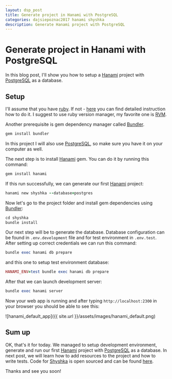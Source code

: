 ```yaml
---
layout: dsp_post
title: Generate project in Hanami with PostgreSQL
categories: dajsiepoznac2017 hanami shyshka
description: Generate Hanami project with PostgreSQL
---
```


# Generate project in Hanami with PostgreSQL

In this blog post, I'll show you how to setup a [Hanami](http://hanamirb.org/) project with [PostgreSQL](https://www.postgresql.org/) as a database. 

## Setup

I'll assume that you have [ruby](https://www.ruby-lang.org/). If not - [here](https://www.ruby-lang.org/en/documentation/installation/) you can find detailed instruction how to do it. I suggest to use ruby version manager, my favorite one is [RVM](https://rvm.io/). 

Another prerequisite is gem dependency manager called [Bundler](http://bundler.io/).

```ruby
gem install bundler
```

In this project I will also use [PostgreSQL](https://www.postgresql.org/), so make sure you have it on your computer as well. 

The next step is to install [Hanami](http://hanamirb.org/) gem. You can do it by running this command: 

```ruby
gem install hanami
```

If this run successfully, we can generate our first [Hanami](http://hanamirb.org/) project: 

```ruby
hanami new shyshka --database=postgres
```

Now let's go to the project folder and install gem dependencies using [Bundler](http://bundler.io/):

```ruby
cd shyshka
bundle install
```

Our next step will be to generate the database. Database configuration can be found in `.env.development` file and for test environment in `.env.test`. After setting up correct credentials we can run this command:

```ruby
bundle exec hanami db prepare 
```

and this one to setup test environment database: 

```ruby
HANAMI_ENV=test bundle exec hanami db prepare
```

After that we can launch development server: 

```ruby
bundle exec hanami server
```

Now your web app is running and after typing `http://localhost:2300` in your browser you should be able to see this:

![hanami_default_app]({{ site.url }}/assets/images/hanami_default.png)

## Sum up

OK, that's it for today. We managed to setup development environment, generate and run our first [Hanami](http://hanamirb.org/) project with [PostgreSQL](https://www.postgresql.org/) as a database. In next post, we will learn how to add resources to the project and how to write tests. Code for [Shyshka](https://github.com/detfis/shyshka) is open sourced and can be found [here](https://github.com/detfis/shyshka). 

Thanks and see you soon!

